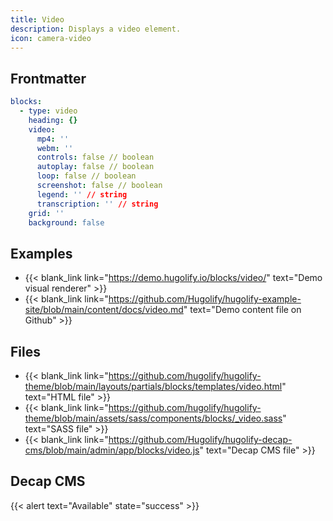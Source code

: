 ```yaml
---
title: Video
description: Displays a video element.
icon: camera-video
---
```


## Frontmatter

```yml
blocks:
  - type: video
    heading: {}
    video:
      mp4: ''
      webm: ''
      controls: false // boolean
      autoplay: false // boolean
      loop: false // boolean
      screenshot: false // boolean
      legend: '' // string
      transcription: '' // string
    grid: ''
    background: false
```

## Examples

- {{< blank_link link="https://demo.hugolify.io/blocks/video/" text="Demo visual renderer" >}}
- {{< blank_link link="https://github.com/Hugolify/hugolify-example-site/blob/main/content/docs/video.md" text="Demo content file on Github" >}}

## Files

- {{< blank_link link="https://github.com/hugolify/hugolify-theme/blob/main/layouts/partials/blocks/templates/video.html" text="HTML file" >}}
- {{< blank_link link="https://github.com/hugolify/hugolify-theme/blob/main/assets/sass/components/blocks/_video.sass" text="SASS file" >}}
- {{< blank_link link="https://github.com/Hugolify/hugolify-decap-cms/blob/main/admin/app/blocks/video.js" text="Decap CMS file" >}}

## Decap CMS

{{< alert text="Available" state="success" >}}
